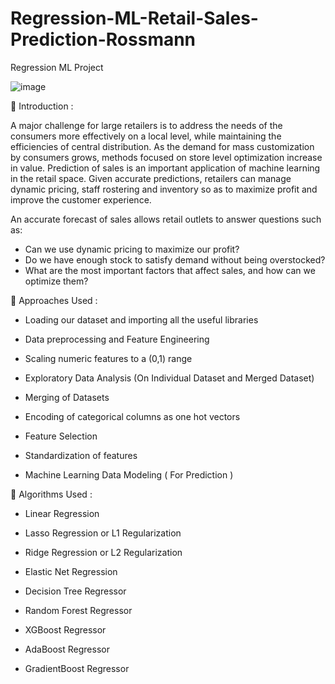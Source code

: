 # Regression-ML-Retail-Sales-Prediction-Rossmann
Regression ML Project

![image](https://user-images.githubusercontent.com/95517916/209662166-bf1d0ebb-4a17-4d5f-9cd2-06467364a8e6.png)

📖 Introduction :

A major challenge for large retailers is to address the needs of the consumers more effectively on a local level, while maintaining the efficiencies of central distribution. As the demand for mass customization by consumers grows, methods focused on store level optimization increase in value. Prediction of sales is an important application of machine learning in the retail space. Given accurate predictions, retailers can manage dynamic pricing, staff rostering and inventory so as to maximize profit and improve the customer experience.

An accurate forecast of sales allows retail outlets to answer questions such as:

* Can we use dynamic pricing to maximize our profit?
* Do we have enough stock to satisfy demand without being overstocked?
* What are the most important factors that affect sales, and how can we optimize them?

📖 Approaches Used :

* Loading our dataset and importing all the useful libraries

* Data preprocessing and Feature Engineering

* Scaling numeric features to a (0,1) range

* Exploratory Data Analysis (On Individual Dataset and Merged Dataset)

* Merging of Datasets

* Encoding of categorical columns as one hot vectors

* Feature Selection

* Standardization of features

* Machine Learning Data Modeling ( For Prediction )

📖 Algorithms Used :

* Linear Regression

* Lasso Regression or L1 Regularization

* Ridge Regression or L2 Regularization

* Elastic Net Regression

* Decision Tree Regressor

* Random Forest Regressor

* XGBoost Regressor

* AdaBoost Regressor

* GradientBoost Regressor
